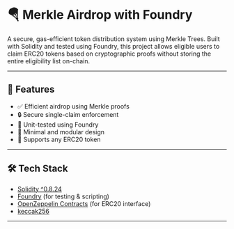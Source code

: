 # 🪂 Merkle Airdrop with Foundry

A secure, gas-efficient token distribution system using Merkle Trees. Built with Solidity and tested using Foundry, this project allows eligible users to claim ERC20 tokens based on cryptographic proofs without storing the entire eligibility list on-chain.

---

## 🚀 Features

- ✅ Efficient airdrop using Merkle proofs
- 🔒 Secure single-claim enforcement
- 🧪 Unit-tested using Foundry
- 🧱 Minimal and modular design
- 🧰 Supports any ERC20 token

---

## 🛠️ Tech Stack

- [Solidity ^0.8.24](https://soliditylang.org/)
- [Foundry](https://book.getfoundry.sh/) (for testing & scripting)
- [OpenZeppelin Contracts](https://github.com/OpenZeppelin/openzeppelin-contracts) (for ERC20 interface)
- [keccak256](https://docs.soliditylang.org/en/latest/units-and-global-variables.html#mathematical-and-cryptographic-functions)

---
